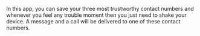 
In this app, you can save your three most trustworthy contact numbers and whenever you feel any trouble moment then you just need to shake your device. A message and a call will be delivered to one of these contact numbers.
